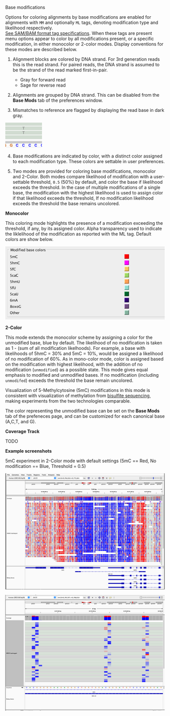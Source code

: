 <p class="page-title">  Base modifications </p>

Options for coloring alignments by base modifications are enabled for alignments with  `MM` and optionally `ML` tags, 
denoting modification type and likelihood respectively.  
[See SAM/BAM format tag specifications](https://samtools.github.io/hts-specs/SAMtags.pdf).
When these tags are present menu options appear to color by all modifications present, or a specific modification, in either
monocolor or 2-color modes.  Display conventions for these modes are described below.

1. Alignment blocks are colored by DNA strand.  For 3rd generation reads this is the read strand.  For paired reads, the 
DNA strand  is assumed to be the strand of the read marked first-in-pair.
    * Gray for forward read 
    * Sage for reverse read 

2. Alignments are grouped by DNA strand.  This can be disabled from the **Base Mods** tab of the preferences window.

3. Mismatches to reference are flagged by displaying the read base in dark gray.

![](../../img/basemods/mismatch.png)

4. Base modifications are indicated by color, with a distinct color assigned to each modification type.  These colors 
are settable in user preferences.

5. Two modes are provided for coloring base modifications, monocolor and 2-Color.    Both modes compare likelihood
of modification with a user-settable threshold, `0.5` (50%) by default, and color the base if likelihood exceeds the 
threshold.   In the case of multiple modifications of a single base, the modification with the highest likelihood is 
used to assign color if that likelihood exceeds the threshold,   If no modification likelihood exceeds the threshold 
the base remains uncolored.

**Monocolor**

This coloring mode highlights the presence of a modification exceeding the threshold, if any,  by its assigned color. 
Alpha transparency used to indicate the liklelihood of the modification as reported with the ML tag.  Default colors
are show below.

![](../../img/basemods/mod_colors.png)

**2-Color**

This  mode extends the monocolor scheme by assigning a color for the unmodified base, blue by default.   The likelihood of 
no modification is taken as 1 - (sum of all modification likelhoods).  For example, a base with likelihoods of 
5hmC = 30% and 5mC = 10%, would be assigned a likelihood of no modification of 60%.
As in mono-color mode, color is assigned based on the modification with highest likelihood, with the addition of
no modification (`unmodified`) as a possible state.  This mode gives equal emphasis to
modified and unmodified bases.  If no modification (including `unmodifed`) exceeds the threshold the 
base remain uncolored.  

Visualization of 5-Methylcytosine (5mC) modifications in this mode is consistent with visualization of methylation from
[bisulfite sequencing](./bisulfite_sequencing.md), making experiments from the two technologies comparable.  

The color representing the unmodified base can be set on the **Base Mods** tab of the prefeneces page, and can be
customized for each canonical base (A,C,T, and G).  


**Coverage Track**

TODO


**Example screenshots**

5mC experiment in 2-Color mode with default settings (5mC == Red, No modification == Blue, Threshold = 0.5)

![](../../img/basemods/5mC.png)

![](../../img/basemods/5mC_zoomedin.png)



